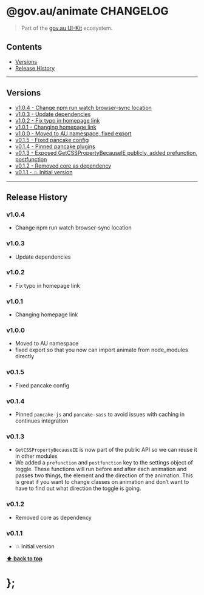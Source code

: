 @gov.au/animate CHANGELOG
======================

> Part of the [gov.au UI-Kit](https://github.com/govau/uikit/) ecosystem.


## Contents

* [Versions](#install)
* [Release History](#release-history)


----------------------------------------------------------------------------------------------------------------------------------------------------------------


## Versions

* [v1.0.4 - Change npm run watch browser-sync location](#v104)
* [v1.0.3 - Update dependencies](#v103)
* [v1.0.2 - Fix typo in homepage link](#v102)
* [v1.0.1 - Changing homepage link](#v101)
* [v1.0.0 - Moved to AU namespace, fixed export](#v100)
* [v0.1.5 - Fixed pancake config](#v015)
* [v0.1.4 - Pinned pancake plugins](#v014)
* [v0.1.3 - Exposed GetCSSPropertyBecauseIE publicly, added prefunction, postfunction](#v013)
* [v0.1.2 - Removed core as dependency](#v012)
* [v0.1.1 - 💥 Initial version](#v011)


----------------------------------------------------------------------------------------------------------------------------------------------------------------


## Release History

### v1.0.4

- Change npm run watch browser-sync location


### v1.0.3

- Update dependencies


### v1.0.2

- Fix typo in homepage link


### v1.0.1

- Changing homepage link


### v1.0.0

- Moved to AU namespace
- fixed export so that you now can import animate from node_modules directly


### v0.1.5

- Fixed pancake config


### v0.1.4

- Pinned `pancake-js` and `pancake-sass` to avoid issues with caching in continues integration


### v0.1.3

- `GetCSSPropertyBecauseIE` is now part of the public API so we can reuse it in other modules
- We added a `prefunction` and `postfunction` key to the settings object of toggle. These functions will run before and after each animation and passes two
	things, the element and the direction of the animation. This is great if you want to change classes on animation and don’t want to have to find out what
	direction the toggle is going.


### v0.1.2

- Removed core as dependency


### v0.1.1

- 💥 Initial version


**[⬆ back to top](#contents)**


# };
